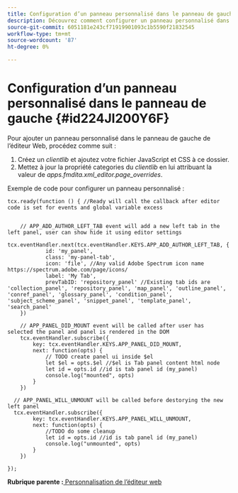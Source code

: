 ```yaml
---
title: Configuration d’un panneau personnalisé dans le panneau de gauche
description: Découvrez comment configurer un panneau personnalisé dans le panneau de gauche
source-git-commit: 6051181e243cf71919901093c1b5590f21832545
workflow-type: tm+mt
source-wordcount: '87'
ht-degree: 0%

---
```



# Configuration d’un panneau personnalisé dans le panneau de gauche {#id224JI200Y6F}

Pour ajouter un panneau personnalisé dans le panneau de gauche de l’éditeur Web, procédez comme suit :

1. Créez un *clientlib* et ajoutez votre fichier JavaScript et CSS à ce dossier.
1. Mettez à jour la propriété categories du *clientlib* en lui attribuant la valeur de *apps.fmdita.xml\_editor.page\_overrides*.

Exemple de code pour configurer un panneau personnalisé :

```
tcx.ready(function () { //Ready will call the callback after editor code is set for events and global variable excess
 
 
    // APP_ADD_AUTHOR_LEFT_TAB event will add a new left tab in the left panel, user can show hide it using editor settings
    tcx.eventHandler.next(tcx.eventHandler.KEYS.APP_ADD_AUTHOR_LEFT_TAB, {
            id: 'my_panel',
            class: 'my-panel-tab',
            icon: 'file', //Any valid Adobe Spectrum icon name https://spectrum.adobe.com/page/icons/
            label: 'My Tab',
            prevTabID: 'repository_panel' //Existing tab ids are 'collection_panel', 'repository_panel', 'map_panel', 'outline_panel', 'conref_panel', 'glossary_panel', 'condition_panel', 'subject_scheme_panel', 'snippet_panel', 'template_panel', 'search_panel'
    })
 
    // APP_PANEL_DID_MOUNT event will be called after user has selected the panel and panel is rendered in the DOM
    tcx.eventHandler.subscribe({
        key: tcx.eventHandler.KEYS.APP_PANEL_DID_MOUNT,
        next: function(opts) {
            // TODO create panel ui inside $el
            let $el = opts.$el //$el is Tab panel content html node
            let id = opts.id //id is tab panel id (my_panel)
            console.log("mounted", opts)
        }
    })
 
  // APP_PANEL_WILL_UNMOUNT will be called before destorying the new left panel
  tcx.eventHandler.subscribe({
        key: tcx.eventHandler.KEYS.APP_PANEL_WILL_UNMOUNT,
        next: function(opts) {
            //TODO do some cleanup
            let id = opts.id //id is tab panel id (my_panel)
            console.log("unmounted", opts)
        }
    })
 
});
```

**Rubrique parente :**[ Personnalisation de l’éditeur web](conf-web-editor.md)

